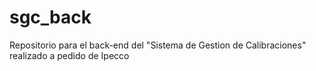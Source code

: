 # sgc_back
Repositorio para el back-end del "Sistema de Gestion de Calibraciones" realizado a pedido de Ipecco
